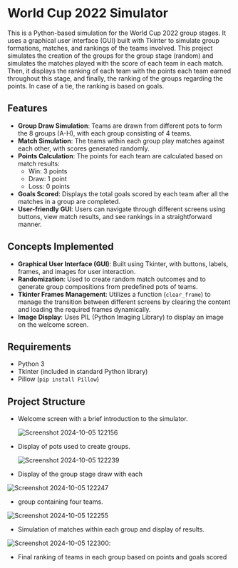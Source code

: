 # World Cup 2022 Simulator

This is a Python-based simulation for the World Cup 2022 group stages. It uses a graphical user interface (GUI) built with Tkinter to simulate group formations, matches, and rankings of the teams involved. This project simulates the creation of the groups for the group stage (random) and simulates the matches played with the score of each team in each match. Then, it displays the ranking of each team with the points each team earned throughout this stage, and finally, the ranking of the groups regarding the points. In case of a tie, the ranking is based on goals.

## Features

- **Group Draw Simulation**: Teams are drawn from different pots to form the 8 groups (A-H), with each group consisting of 4 teams.
- **Match Simulation**: The teams within each group play matches against each other, with scores generated randomly.
- **Points Calculation**: The points for each team are calculated based on match results:
  - Win: 3 points
  - Draw: 1 point
  - Loss: 0 points
- **Goals Scored**: Displays the total goals scored by each team after all the matches in a group are completed.
- **User-friendly GUI**: Users can navigate through different screens using buttons, view match results, and see rankings in a straightforward manner.

## Concepts Implemented

- **Graphical User Interface (GUI)**: Built using Tkinter, with buttons, labels, frames, and images for user interaction.
- **Randomization**: Used to create random match outcomes and to generate group compositions from predefined pots of teams.
- **Tkinter Frames Management**: Utilizes a function (`clear_frame`) to manage the transition between different screens by clearing the content and loading the required frames dynamically.
- **Image Display**: Uses PIL (Python Imaging Library) to display an image on the welcome screen.

## Requirements

- Python 3
- Tkinter (included in standard Python library)
- Pillow (`pip install Pillow`)

## Project Structure
- Welcome screen with a brief introduction to the simulator.
  
  ![Screenshot 2024-10-05 122156](https://github.com/user-attachments/assets/5885cd2b-4c6b-48cd-a9e8-7d8dab256a73) 
 
- Display of pots used to create groups.

  ![Screenshot 2024-10-05 122239](https://github.com/user-attachments/assets/8e62a0ee-0636-4d86-b3a7-5a3b73c0b764)
  
- Display of the group stage draw with each
  
 ![Screenshot 2024-10-05 122247](https://github.com/user-attachments/assets/2be3fe39-7303-4768-ae9d-93f937c69418)
  
-  group containing four teams.
  
  ![Screenshot 2024-10-05 122255](https://github.com/user-attachments/assets/8f4a187e-aff7-42b5-836a-f1015e9c868d)

-   Simulation of matches within each group and display of results.
  
 ![Screenshot 2024-10-05 122300](https://github.com/user-attachments/assets/a5ac7762-00ed-4542-b601-088cb9d0823b):

-   Final ranking of teams in each group based on points and goals scored


